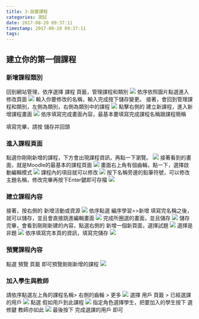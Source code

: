 ```yaml
---
title: 3-設置課程
categories: 測試
date: 2017-08-20 09:37:11
timestamp: 2017-08-28 09:37:11
tags:
---
```

## 建立你的第一個課程
### 新增課程類別
回到網站管理，依序選擇 課程 頁籖，管理課程和類別
![](/images/3-1-1.jpg)
依序依照圖片點選進入修改頁面
![](/images/3-1-2.jpg)
輸入你要修改的名稱，輸入完成按下儲存變更。
接著，會回到管理課程和類別，左側為類別，右側為類別中的課程
![](/images/3-1-3.jpg)
點擊右側的 建立新課程，進入新增課程畫面
![](/images/3-1-4.png)
依序填寫完成畫面內容，最基本要填寫完成課程名稱跟課程簡稱

填寫完畢，請按  儲存并回頭
### 進入課程頁面
點選你剛剛新增的課程，下方會出現課程資訊，再點一下瀏覽。
![](/images/3-1-5.png)
接著看到的畫面，就是Moodle的最基本的課程頁面
![](/images/3-1-6.png)
畫面右上角有個齒輪，點一下，選擇啟動編輯模式
![](/images/3-1-7.jpg)
課程內的項目就可以修改
![](/images/3-1-8.png)
按下名稱旁邊的鉛筆符號，可以修改主題名稱，修改完畢再按下Enter鍵即可存檔
![](/images/3-1-9.png)
### 建立課程內容
接著，按右側的 新增活動或資源
![](/images/3-1-10.jpg)
依序點選  編序學習>>新增
填寫完名稱之後，就可以儲存，並且會直接跳進編輯畫面
![](/images/3-1-11.jpg)
完成所圈選的畫面，並且儲存
![](/images/3-1-12.jpg)
儲存完畢，會看到剛剛新建的內容，點選右側的 新增一個新頁面，選擇試題
![](/images/3-1-13.jpg)
選擇是非題
![](/images/3-1-14.jpg)
依序填寫完本頁的資訊，填寫完儲存
![](/images/3-1-15.png)
### 預覽課程內容
點選  預覽 頁籖 即可預覽剛剛新增的課程
![](/images/3-1-16.jpg)

### 加入學生與教師
請依序點選左上角的課程名稱> 右側的齒輪 > 更多
![](/images/3-1-17.png)
選擇 用戶 頁籖 > 已經選課的用戶
![](/images/3-1-18.jpg)
點選 假如用戶到此課程
![](/images/3-1-19.png)
指定角色選擇學生，把要加入的學生按下 選修鍵  教師亦如此
![](/images/3-1-20.jpg)
最後按下 完成選課的用戶  即可 
